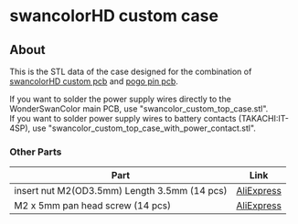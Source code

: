 # swancolorHD custom case

## About
This is the STL data of the case designed for the combination of [swancolorHD custom pcb](../main_pcb/) and [pogo pin pcb](../pogo-pin_pcb/).  

If you want to solder the power supply wires directly to the WonderSwanColor main PCB, use "swancolor_custom_top_case.stl".  
If you want to solder power supply wires to battery contacts (TAKACHI:IT-4SP), use "swancolor_custom_top_case_with_power_contact.stl".  

### Other Parts  
| **Part** | **Link** |
|----------|----------|
| insert nut M2(OD3.5mm) Length 3.5mm (14 pcs)| [AliExpress](https://ja.aliexpress.com/item/1005003582355741.html) |
| M2 x 5mm pan head screw (14 pcs)| [AliExpress](https://ja.aliexpress.com/item/1005002364189187.html) |
